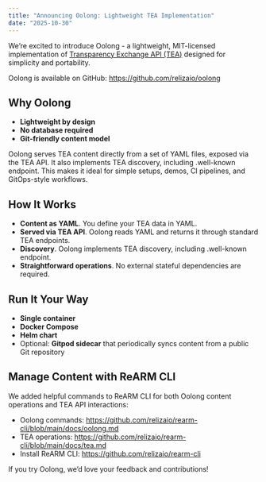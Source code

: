 ```yaml
---
title: "Announcing Oolong: Lightweight TEA Implementation"
date: "2025-10-30"
---
```


We’re excited to introduce Oolong - a lightweight, MIT-licensed implementation of [Transparency Exchange API (TEA)](https://github.com/CycloneDX/transparency-exchange-api) designed for simplicity and portability.

Oolong is available on GitHub: https://github.com/relizaio/oolong

## Why Oolong

- **Lightweight by design**
- **No database required**
- **Git-friendly content model**

Oolong serves TEA content directly from a set of YAML files, exposed via the TEA API. It also implements TEA discovery, including .well-known endpoint. This makes it ideal for simple setups, demos, CI pipelines, and GitOps-style workflows.

## How It Works

- **Content as YAML**. You define your TEA data in YAML.
- **Served via TEA API**. Oolong reads YAML and returns it through standard TEA endpoints.
- **Discovery**. Oolong implements TEA discovery, including .well-known endpoint.
- **Straightforward operations**. No external stateful dependencies are required.

## Run It Your Way

- **Single container**
- **Docker Compose**
- **Helm chart**
- Optional: **Gitpod sidecar** that periodically syncs content from a public Git repository

## Manage Content with ReARM CLI

We added helpful commands to ReARM CLI for both Oolong content operations and TEA API interactions:

- Oolong commands: https://github.com/relizaio/rearm-cli/blob/main/docs/oolong.md
- TEA operations: https://github.com/relizaio/rearm-cli/blob/main/docs/tea.md
- Install ReARM CLI: https://github.com/relizaio/rearm-cli

If you try Oolong, we’d love your feedback and contributions!